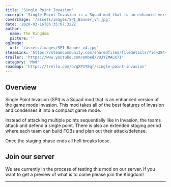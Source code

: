 ```yaml
---
title: 'Single Point Invasion'
excerpt: 'Single Point Invasion is a Squad mod that is an enhanced version of the game mode invasion.'
coverImage: '/assets/images/SPI_Banner_v4.jpg'
date: '2020-03-16T05:35:07.322Z'
author:
  name: The Kingdom
  picture: ''
ogImage:
  url: '/assets/images/SPI_Banner_v4.jpg'
steamLink: 'https://steamcommunity.com/sharedfiles/filedetails/?id=2844305020'
trailer: 'https://www.youtube.com/embed/VUJYZMALK7I'
category: 'Mod'
roadmap: 'https://trello.com/b/gXP2YEqf/single-point-invasion'
---
```


## Overview

Single Point Invasion (SPI) is a Squad mod that is an enhanced version of the game mode invasion. This mod takes all of the best features of Invasion and condenses it into a compact game mode.

Instead of attacking multiple points sequentially like in Invasion, the teams attack and defend a single point. There is also an extended staging period where each team can build FOBs and plan out their attack/defense.

Once the staging phase ends all hell breaks loose.

## Join our server

We are currently in the process of testing this mod on our server. If you want to get a preview of what is to come please join the Kingdom!

---
